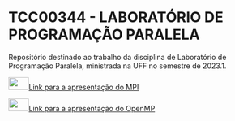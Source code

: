 # TCC00344 - LABORATÓRIO DE PROGRAMAÇÃO PARALELA

Repositório destinado ao trabalho da disciplina de Laboratório de Programação Paralela, ministrada na UFF no semestre de 2023.1.

<a href="https://docs.google.com/presentation/d/1JT8ykPe9rMshHqX5osfnTYmfiXciXAj9x9BffIc1nHY/edit?usp=sharing" target="_blank"><img height="25" width="40" src="https://upload.wikimedia.org/wikipedia/commons/1/1e/Google_Slides_logo_%282014-2020%29.svg">Link para a apresentação do MPI</a>


<a href="https://docs.google.com/presentation/d/1rxh0zQgP0iru81vI0GggLVEQDH-NbkfDlWBhmImeHvA/edit?usp=sharing" target="_blank"><img height="25" width="40" src="https://upload.wikimedia.org/wikipedia/commons/1/1e/Google_Slides_logo_%282014-2020%29.svg">Link para a apresentação do OpenMP</a>
